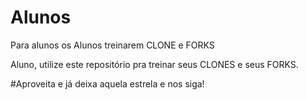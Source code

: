 # Alunos
Para alunos os Alunos treinarem CLONE e FORKS

Aluno, utilize este repositório pra treinar seus CLONES e seus FORKS. 

#Aproveita e já deixa aquela estrela e nos siga!
